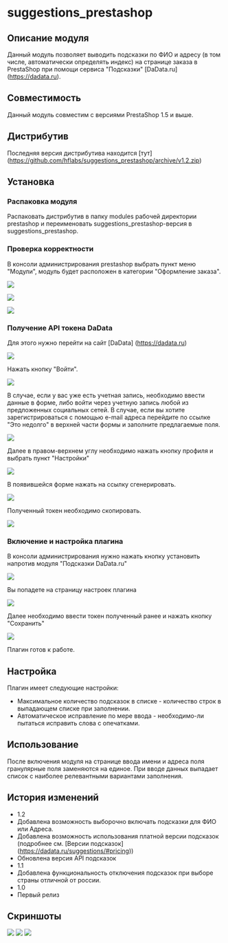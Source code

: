 suggestions_prestashop
======================

Описание модуля
---------------

Данный модуль позволяет выводить подсказки по ФИО и адресу (в том числе, автоматически определять индекс) на странице заказа в PrestaShop при помощи сервиса "Подсказки" [DaData.ru] (https://dadata.ru).

Совместимость
-------------

Данный модуль совместим с версиями PrestaShop 1.5 и выше.

Дистрибутив
-----------

Последняя версия дистрибутива находится [тут] (https://github.com/hflabs/suggestions_prestashop/archive/v1.2.zip)

Установка
---------
### Распаковка модуля
Распаковать дистрибутив в папку modules рабочей директории prestashop и переименовать suggestions_prestashop-версия в suggestions_prestashop.
### Проверка корректности
В консоли администрирования prestashop выбрать пункт меню "Модули", модуль будет расположен в категории "Оформление заказа".

![](doc/dadata-prestashop-admin.png)

![](doc/dadata-prestashop-plugins.png)

![](doc/dadata-prestashop-plugins-install.png)

### Получение API токена DaData
Для этого нужно перейти на сайт [DaData] (https://dadata.ru)

![](doc/dadata-home.png)

Нажать кнопку "Войти".

![](doc/dadata-login.png)

В случае, если у вас уже есть учетная запись, необходимо ввести данные в форме, либо войти через учетную запись любой из предложенных социальных сетей.
В случае, если вы хотите зарегистрироваться с помощью e-mail адреса перейдите по ссылке "Это недолго" в верхней части формы и заполните предлагаемые поля.

![](doc/dadata-new.png)

Далее в правом-верхнем углу необходимо нажать кнопку профиля и выбрать пункт "Настройки"

![](doc/dadata-menu.png)

В появившейся форме нажать на ссылку сгенерировать.

![](doc/dadata-settings-initial.png)

Полученный токен необходимо скопировать.

![](doc/dadata-settings-token.png)

### Включение и настройка плагина
В консоли администрирования нужно нажать кнопку установить напротив модуля "Подсказки DaData.ru"

![](doc/dadata-prestashop-plugins-install.png)

Вы попадете на страницу настроек плагина

![](doc/dadata-prestashop-plugins-settings-initia.png)

Далее необходимо ввести токен полученный ранее и нажать кнопку "Сохранить"

![](doc/dadata-prestashop-plugins-settings-edited.png)

Плагин готов к работе.

Настройка
---------

Плагин имеет следующие настройки:
* Максимальное количество подсказок в списке - количество строк в выпадающем списке при заполнении.
* Автоматическое исправление по мере ввода - необходимо-ли пытаться исправить слова с опечатками.

Использование
-------------

После включения модуля на странице ввода имени и адреса поля гранулярные поля заменяются на единое. При вводе данных выпадает список с наиболее релевантными вариантами заполнения. 

История изменений
-----------------

* 1.2
 * Добавлена возможность выборочно включать подсказки для ФИО или Адреса.
 * Добавлена возможность использования платной версии подсказок (подробнее см. [Версии подсказок] (https://dadata.ru/suggestions/#pricing))
 * Обновлена версия API подсказок
* 1.1
 * Добавлена функциональность отключения подсказок при выборе страны отличной от россии.
* 1.0
 * Первый релиз

Скриншоты
---------
![](doc/dadata-prestashop-demo-1.png)
![](doc/dadata-prestashop-demo-2.png)
![](doc/dadata-prestashop-demo-3.png)
